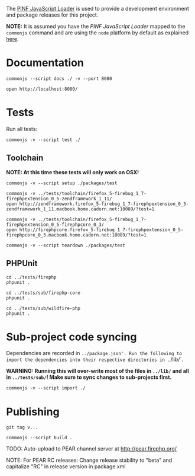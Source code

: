 
The [PINF JavaScript Loader](https://github.com/pinf/loader-js) is used to provide a development environment and package releases for this project.

**NOTE:** It is assumed you have the _PINF JavaScript Loader_ mapped to the `commonjs` command and are using the `node` platform by default as explained [here](https://github.com/pinf/loader-js/blob/master/docs/Setup.md).

Documentation
=============

    commonjs --script docs ./ -v --port 8080

    open http://localhost:8080/



Tests
=====

Run all tests:

    commonjs -v --script test ./

Toolchain
---------

**NOTE: At this time these tests will only work on OSX!**

    commonjs -v --script setup ./packages/test

    commonjs -v ../tests/toolchain/firefox_5-firebug_1_7-firephpextension_0_5-zendframework_1_11/
    open http://zendframework.firefox_5-firebug_1_7-firephpextension_0_5-zendframework_1_11.macbook.home.cadorn.net:10089/?test=1

    commonjs -v ../tests/toolchain/firefox_5-firebug_1_7-firephpextension_0_5-firephpcore_0_3/
    open http://firephpcore.firefox_5-firebug_1_7-firephpextension_0_5-firephpcore_0_3.macbook.home.cadorn.net:10089/?test=1

    commonjs -v --script teardown ./packages/test

PHPUnit
-------

    cd ../tests/firephp
    phpunit .
    
    cd ../tests/sub/firephp-core
    phpunit .

    cd ../tests/sub/wildfire-php
    phpunit .


Sub-project code syncing
========================

Dependencies are recorded in `../package.json'. Run the following to import the dependencies into their
respective directories in `../lib/`.

**WARNING: Running this will over-write most of the files in `../lib/` and all in `../tests/sub/`! Make sure to sync changes to sub-projects first.**

    commonjs -v --script import ./


Publishing
==========

    git tag v...
    
    commonjs --script build .
    
TODO: Auto-upload to PEAR channel server at http://pear.firephp.org/

NOTE: For PEAR RC releases: Change release stability to "beta" and capitalize "RC" in release version in package.xml
